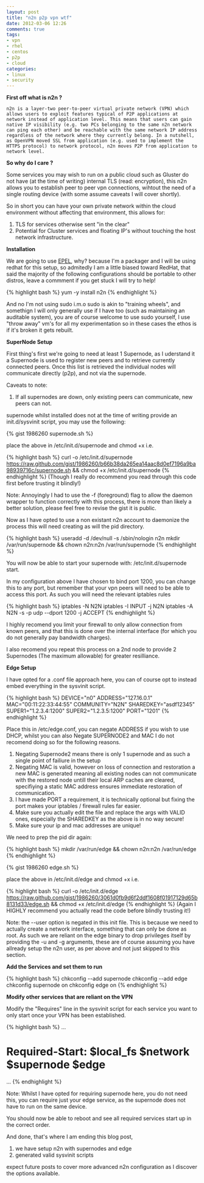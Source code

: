 ```yaml
---
layout: post
title: "n2n p2p vpn wtf"
date: 2012-03-06 12:26
comments: true
tags:
- vpn
- rhel
- centos
- p2p
- cloud
categories:
- linux
- security 
---
```


<strong>First off what is n2n ?</strong>

`
n2n is a layer-two peer-to-peer virtual private network (VPN) which allows users to exploit features typical of P2P applications at network instead of application level. This means that users can gain native IP visibility (e.g. two PCs belonging to the same n2n network can ping each other) and be reachable with the same network IP address regardless of the network where they currently belong. In a nutshell, as OpenVPN moved SSL from application (e.g. used to implement the HTTPS protocol) to network protocol, n2n moves P2P from application to network level.
`

<strong>So why do I care ?</strong>

Some services you may wish to run on a public cloud such as Gluster do not have (at the time of writing) internal TLS (read: encryption), this n2n allows you to establish peer to peer vpn connections, wihtout the need of a single routing device (with some assume caveats I will cover shortly).

So in short you can have your own private network within the cloud environment without affecting that environment, this allows for:

1. TLS for services otherwise sent "in the clear"
2. Potential for Cluster services and floating IP's without touching the host network infrastructure.

<strong> Installation </strong>

We are going to use <a href="http://fedoraproject.org/wiki/EPEL">EPEL</a>, why? because I'm a packager and I will be using redhat for this setup, so admitedly I am a little biased toward RedHat, that said the majority of the following configurations should be portable to other distros, leave a commment if you get stuck I will try to help!

{% highlight bash %}
yum -y install n2n
{% endhighlight %}

And no I'm not using sudo i.m.o sudo is akin to "training wheels", and somethign I will only generally use if I have too (such as maintaining an auditable system), you are of course welcome to use sudo yourself, I use "throw away" vm's for all my experimentation so in these cases the ethos is if it's broken it gets rebuilt.

<strong> SuperNode Setup </strong>

First thing's first we're going to need at least 1 Supernode, as I uderstand it a Supernode is used to register new peers and to retrieve currently connected peers.
Once this list is retrieved the individual nodes will communicate directly (p2p), and not via the supernode.

Caveats to note:

1. If all supernodes are down, only existing peers can communicate, new peers can not.

supernode whilst installed does not at the time of writing provide an init.d/sysvinit script, you may use the following:

{% gist 1986260 supernode.sh %}

place the above in /etc/init.d/supernode and chmod +x i.e.

{% highlight bash %}
curl -o /etc/init.d/supernode https://raw.github.com/gist/1986260/b66b38da265ea14aac8d0ef7196a9ba98939716c/supernode.sh && chmod +x /etc/init.d/supernode
{% endhighlight %}
(Though I really do recommend you read through this code first before trusting it blindly!)

Note: Annoyingly I had to use the -f (foreground) flag to allow the daemon wrapper to function correctly with this process, there is more than likely a better solution, please 
feel free to revise the gist it is public.

Now as I have opted to use a non existant n2n account to daemonize the process this will need creating as will the pid directory.

{% highlight bash %}
useradd -d /dev/null -s /sbin/nologin n2n
mkdir /var/run/supernode && chown n2n:n2n /var/run/supernode
{% endhighlight %}

You will now be able to start your supernode with: /etc/init.d/supernode start.

In my configuration above I have chosen to bind port 1200, you can change this to any port, but remember that your vpn peers will need to be able to access this port.
As such you will need the relevant iptables rules

{% highlight bash %}
iptables -N N2N
iptables -I INPUT -j N2N
iptables -A N2N -s <vpn peer> -p udp --dport 1200 -j ACCEPT
{% endhighlight %}

I highly recomend you limit your firewall to only allow connection from known peers, and that this is done over the internal interface (for which you do not generally pay bandwidth charges).

I also recomend you repeat this process on a 2nd node to provide 2 Supernodes (The maximum allowable) for greater resilliance.

<strong> Edge Setup </strong>

I have opted for a .conf file approach here, you can of course opt to instead embed everything in the sysvinit script.

{% highlight bash %}
DEVICE="n0"
ADDRESS="127.16.0.1"
MAC="00:11:22:33:44:55"
COMMUNITY="N2N"
SHAREDKEY="asdf12345"
SUPER1="1.2.3.4:1200"
SUPER2="1.2.3.5:1200"
PORT="1201"
{% endhighlight %}

Place this in /etc/edge.conf, you can negate ADDRESS if you wish to use DHCP, whilst you can also Negate SUPERNODE2 and MAC I do not recomend doing so for the following reasons.

1. Negating Supernode2 means there is only 1 supernode and as such a single point of failiure in the setup
2. Negating MAC is valid, however on loss of connection and restoration a new MAC is generated meaning all existing nodes can not communicate with the restored node untill their local ARP caches are cleared,
specifiying a static MAC address ensures immediate restoration of communication.
3. I have made PORT a requirement, it is technically optional but fixing the port makes your iptables / firewall rules far easier.
4. Make sure you actually edit the file and replace the args with VALID ones, especially the SHAREDKEY as the above is in no way secure!
5. Make sure your ip and mac addresses are unique!

We need to prep the pid dir again:

{% highlight bash %}
mkdir /var/run/edge && chown n2n:n2n /var/run/edge
{% endhighlight %}

{% gist 1986260 edge.sh %}

place the above in /etc/init.d/edge and chmod +x i.e.

{% highlight bash %}
curl -o /etc/init.d/edge https://raw.github.com/gist/1986260/3061d0fb9d6f2ddf1608f01917129d65b8131d33/edge.sh && chmod +x /etc/init.d/edge
{% endhighlight %}
(Again I HIGHLY recommend you actually read the code before blindly trusting it!)

Note: the --user option is negated in this init file. This is because we need to actually create a network interface, something that can only be done as root.
As such we are reliant on the edge binary to drop privileges itself by providing the -u and -g  arguments, these are of course assuming you have allready setup the n2n user, as per above and not just skipped to this section.


<strong> Add the Services and set them to run</strong>

{% highlight bash %}
chkconfig --add supernode
chkconfig --add edge
chkconfig supernode on
chkconfig edge on
{% endhighlight %}

<strong> Modify other services that are reliant on the VPN </strong>

Modify the "Requires" line in the sysvinit script for each service you want to only start once your VPN has been established.

{% highlight bash %}
...
# Required-Start: $local_fs $network $supernode $edge
...
{% endhighlight %}

Note: Whilst I have opted for requiring supernode here, you do not need this, you can require just your edge service, as the supernode does not have to run on the same device.

You should now be able to reboot and see all required services start up in the correct order.

And done, that's where I am ending this blog post,

1. we have setup n2n with supernodes and edge
2. generated valid sysvinit scripts

expect future posts to cover more advanced n2n configuration as I discover the options available.

